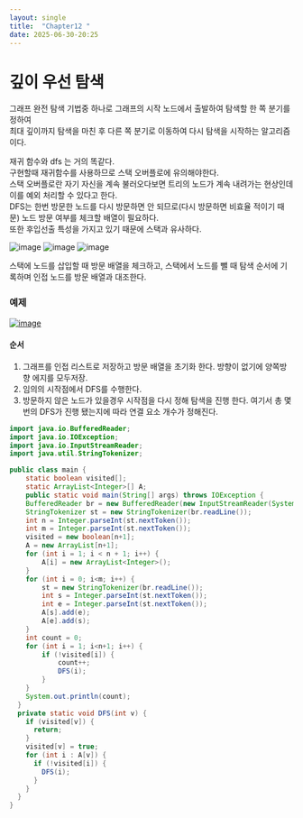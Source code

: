 ```yaml
---
layout: single
title:  "Chapter12 "
date: 2025-06-30-20:25 
---
```


# 깊이 우선 탐색

그래프 완전 탐색 기법중 하나로 그래프의 시작 노드에서 출발하여 탐색할 한 쪽 분기를 정하여  
최대 깊이까지 탐색을 마친 후 다른 쪽 분기로 이동하여 다시 탐색을 시작하는 알고리즘이다.  

재귀 함수와 dfs 는 거의 똑같다.  
구현할때 재귀함수를 사용하므로 스택 오버플로에 유의해야한다.  
스택 오버플로란 자기 자신을 계속 불러오다보면 트리의 노드가 계속 내려가는 현상인데 이를 예외 처리할 수 있다고 한다.  
DFS는 한번 방문한 노드를 다시 방문하면 안 되므로(다시 방문하면 비효율 적이기 때문) 노드 방문 여부를 체크할 배열이 필요하다.  
또한 후입선출 특성을 가지고 있기 때문에 스택과 유사하다.  

![image](https://github.com/user-attachments/assets/1d3a27bb-90a5-4e12-8ed6-3bd268fda882)
![image](https://github.com/user-attachments/assets/c27fb9bd-8856-4b75-b4a6-68f6bd376d8d)
![image](https://github.com/user-attachments/assets/0415a780-fc8e-46b1-b534-5704c5fa4c43)

스택에 노드를 삽입할 때 방문 배열을 체크하고, 스택에서 노드를 뺄 때 탐색 순서에 기록하며 인접 노드를 방문 배열과 대조한다.

### 예제  

[![image](https://github.com/user-attachments/assets/20582aa8-c62c-4e43-aae8-7e7a11effaf5)](https://www.acmicpc.net/problem/11724)

#### 순서  
1. 그래프를 인접 리스트로 저장하고 방문 배열을 초기화 한다. 방향이 없기에 양쪽방향 에지를 모두저장.
2. 임의의 시작점에서 DFS를 수행한다.
3. 방문하지 않은 노드가 있을경우 시작점을 다시 정해 탐색을 진행 한다. 여기서 총 몇번의 DFS가 진행 됐는지에 따라 연결 요소 개수가 정해진다.

```java
import java.io.BufferedReader;
import java.io.IOException;
import java.io.InputStreamReader;
import java.util.StringTokenizer;

public class main {
    static boolean visited[];
    static ArrayList<Integer>[] A;
    public static void main(String[] args) throws IOException {
    BufferedReader br = new BufferedReader(new InputStreamReader(System.in));
    StringTokenizer st = new StringTokenizer(br.readLine());
    int n = Integer.parseInt(st.nextToken());
    int m = Integer.parseInt(st.nextToken());
    visited = new boolean[n+1];
    A = new ArrayList[n+1];
    for (int i = 1; i < n + 1; i++) {
        A[i] = new ArrayList<Integer>();
    }
    for (int i = 0; i<m; i++) {
        st = new StringTokenizer(br.readLine());
        int s = Integer.parseInt(st.nextToken());
        int e = Integer.parseInt(st.nextToken());
        A[s].add(e);
        A[e].add(s);
    }
    int count = 0;
    for (int i = 1; i<n+1; i++) {
        if (!visited[i]) { 
            count++;
            DFS(i);
        }
    }
    System.out.println(count);
  }
  private static void DFS(int v) {
    if (visited[v]) {
      return;
    }
    visited[v] = true;
    for (int i : A[v]) {
      if (!visited[i]) {
        DFS(i);
      }
    }
  }
}
```









